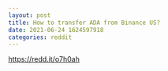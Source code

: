 ```yaml
--- 
layout: post 
title: How to transfer ADA from Binance US? 
date: 2021-06-24 1624597918 
categories: reddit 
--- 
```

https://redd.it/o7h0ah